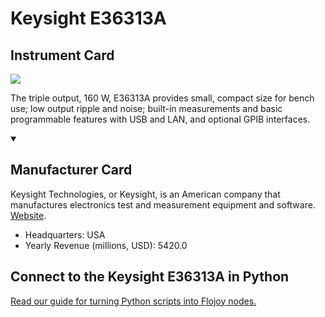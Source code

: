
# Keysight E36313A

## Instrument Card

<img src="https://v5.airtableusercontent.com/v1/19/19/1691539200000/yOKILEXYfYS465cC9aENjg/TaW0LKIWyMSpiFsjEwyTWB4f9tMEhFyH7Vd1asYWOGHsDuGvoEZm_wBfEIdsOgsgMYDHqB3dVgiICA_4SrV_qe-A4YLDgwDVbzJs4fzUNM3c0wgRg3F1QU-n8GOkezC5/Lht-50i4sRtdHGZHEz5b-usaUKzAVfGGMkwyObgQxC4"/>
<p>The triple output, 160 W, E36313A provides small, compact size for bench use; low output ripple and noise; built-in measurements and basic programmable features with USB and LAN, and optional GPIB interfaces.</p>

<details open>
<summary><h2>Manufacturer Card</h2></summary>

Keysight Technologies, or Keysight, is an American company that manufactures electronics test and measurement equipment and software. <a href="https://www.keysight.com/us/en/home.html">Website</a>.

<ul>
  <li>Headquarters: USA</li>
  <li>Yearly Revenue (millions, USD): 5420.0</li>
</ul>
</details>

## Connect to the Keysight E36313A in Python

[Read our guide for turning Python scripts into Flojoy nodes.](https://docs.flojoy.ai/custom-nodes/creating-custom-node/)


